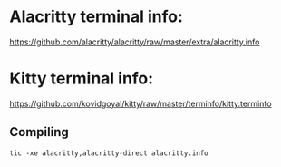 # Alacritty terminal info:
https://github.com/alacritty/alacritty/raw/master/extra/alacritty.info

# Kitty terminal info:
https://github.com/kovidgoyal/kitty/raw/master/terminfo/kitty.terminfo

## Compiling
`tic -xe alacritty,alacritty-direct alacritty.info`
